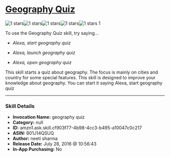 # [Geography Quiz](http://alexa.amazon.com/#skills/amzn1.ask.skill.cf903f77-4b98-4cc3-b495-a10047c0c217)
![1 stars](../../images/ic_star_black_18dp_1x.png)![1 stars](../../images/ic_star_border_black_18dp_1x.png)![1 stars](../../images/ic_star_border_black_18dp_1x.png)![1 stars](../../images/ic_star_border_black_18dp_1x.png)![1 stars](../../images/ic_star_border_black_18dp_1x.png) 1

To use the Geography Quiz skill, try saying...

* *Alexa, start geography quiz*

* *Alexa, launch geography quiz*

* *Alexa, open geography quiz*

This skill starts a quiz about geography. The focus is mainly on cities and country for some special features. This  skill is designed to improve your knowledge about geography. You can start it saying 
Alexa, start geography quiz

***

### Skill Details

* **Invocation Name:** geography quiz
* **Category:** null
* **ID:** amzn1.ask.skill.cf903f77-4b98-4cc3-b495-a10047c0c217
* **ASIN:** B01J14QSUQ
* **Author:** neeti sharma
* **Release Date:** July 28, 2016 @ 10:56:43
* **In-App Purchasing:** No
